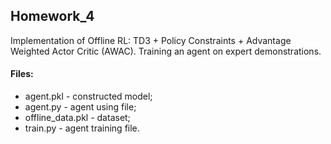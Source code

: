## Homework_4

Implementation of Offline RL: TD3 + Policy Constraints + Advantage Weighted Actor Critic (AWAC). Training an agent on expert demonstrations.

#### Files:
+ agent.pkl - constructed model;
+ agent.py - agent using file;
+ offline_data.pkl - dataset;
+ train.py - agent training file.